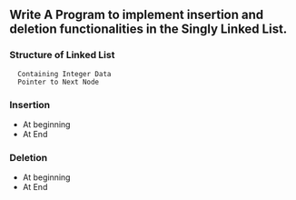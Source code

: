 ## Write A Program to implement insertion and deletion functionalities in the Singly Linked List.

### Structure of Linked List

```
  Containing Integer Data
  Pointer to Next Node
```

### Insertion

- At beginning
- At End

### Deletion

- At beginning
- At End
